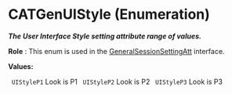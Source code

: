 # CATGenUIStyle (Enumeration)

**_The User Interface Style setting attribute range of values._**

**Role** : This enum is used in the [GeneralSessionSettingAtt](../InfInterfaces/interface_GeneralSessionSettingAtt_121966.md) interface.

**Values:**

` UIStyleP1`      Look is P1
` UIStyleP2`      Look is P2
` UIStyleP3`      Look is P3
